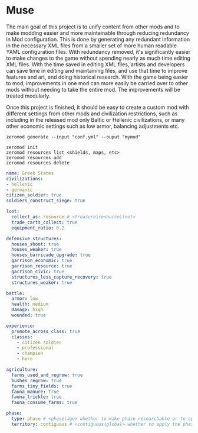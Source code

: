 # Muse

The main goal of this project is to unify content from other mods and to make modding easier and more maintainable through reducing redundancy in Mod configuration. This is done by generating any redundant information in the necessary XML files from a smaller set of more human readable YAML configuration files. With redundancy removed, it's significantly easier to make changes to the game without spending nearly as much time editing XML files. With the time saved in editing XML files, artists and developers can save time in editing and maintaining files, and use that time to improve features and art, and doing historical research. With the game being easier to mod, improvements in one mod can more easily be carried over to other mods without needing to take the entire mod. The improvements will be treated modularly.

Once this project is finished, it should be easy to create a custom mod with different settings from other mods and civilization restrictions, such as including in the released mod only Baltic or Hellenic civilizations, or many other economic settings such as low armor, balancing adjustments etc.

```shell
zeromod generate --input "conf.yml" --ouput "mymod"
```

```shell
zeromod init
zeromod resources list <shields, maps, etc>
zeromod resources add
zeromod resources delete
```

```yaml
name: Greek States
civilizations: 
- hellenic
- germanic
citizen_soldier: true
soldiers_construct_siege: true

loot:
  collect_as: resource # <treasure|resource|loot>
  trade_carts_collect: true
  equipment_ratio: 0.2

defensive_structures:
  houses_shoot: true
  houses_weaker: true
  houses_barricade_upgrade: true
  garrison_economic: true
  garrison_resource: true
  garrison_civic: true
  structures_less_capture_recovery: true
  structures_weaker: true

battle:
  armor: low
  health: medium
  damage: high
  wounded: true

experience:
  promote_across_class: true
  classes:
    - citizen soldier
    - professional
    - champion
    - hero

agriculture:
  farms_used_and_regrow: true
  bushes_regrow: true
  farms_tiny_fields: true
  fauna_manure: true
  fauna_trickle: true
  fauna_consume_farms: true

phase:
  type: phase # <phase|age> whether to make phase researchable or to apply automatically when certain conditions - such as number of buildings - are met
  territory: contiguous # <contiguous|global> whether to apply the phase to contiguous territories or globally.
```
